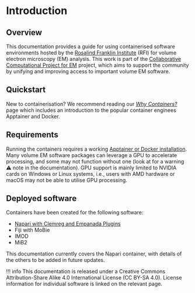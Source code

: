 # Introduction
## Overview
This documentation provides a guide for using containerised software environments
hosted by the [Rosalind Franklin Institute](https://rfi.ac.uk/) (RFI) for volume
electron microscopy (EM) analysis. 
This work is part of the [Collaborative Computational Project for EM](https://www.ccpem.ac.uk/)
project, which aims to support the community by unifying and improving access to
important volume EM software. 

## Quickstart
New to containerisation? We recommend reading our [*Why Containers?*](containers.md)
page which includes an introduction to the popular container enginees Apptainer
and Docker. 


## Requirements
Running the containers requires a working [Apptainer or Docker
installation](containers.md#running-containers). Many volume EM software
packages can leverage a GPU to accelerate processing, and some may not function
without one (look at for a warning ⚠️ note in the documentation).  GPU support is
mainly limited to NVIDIA cards on Windows or Linux systems, i.e., users with AMD
hardware or macOS may not be able to utilise GPU processing.

## Deployed software
Containers have been created for the following software:

- [Napari with Clemreg and Empanada Plugins](../software/napari.md)
- Fiji with MoBie 
- IMOD
- MiB2

This documentation currently covers the Napari container, with
details of the others to be added in future updates.

!!! info
    This documentation is released under a Creative Commons Attribution-Share
    Alike 4.0 International License (CC BY-SA 4.0).  License information for
    individual software is linked on the relevant page. 

